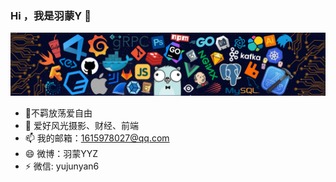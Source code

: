 ### Hi ，我是羽蒙Y 👋

![ ](./picture/header_.png "header_")

- 🌱不羁放荡爱自由
- 🤔 爱好风光摄影、财经、前端
- 📫 我的邮箱：1615978027@qq.com
- 😄 微博：羽蒙YYZ
- ⚡ 微信: yujunyan6

